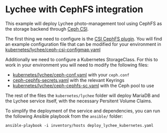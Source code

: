 # Lychee with CephFS integration

This example will deploy Lychee photo-management tool using CephFS as the storage backend through [Ceph CSI].

The first thing we need to configure is the [CSI CephFS plugin]. You will find
an example configuration file that can be modified for your environment in
[kubernetes/lychee/ceph-csi-configmap.yaml]

Additionally we need to configure a Kubernetes StorageClass. For this to work
in your environment you will need to modify the following files:
- [kubernetes/lychee/ceph-conf.yaml] with your `ceph.conf`
- [ceph-cephfs-secrets.yaml] with the relevant Keyrings
- [kubernetes/lychee/ceph-cephfs-sc.yaml] with the Ceph pool to use

The rest of the files the `kubernetes/lychee` folder will deploy MariaDB
and the Lychee service itself, with the necessary Persitent Volume Claims.

To simplify the deployment of the service and dependencies, you can run the
following Ansible playbook from the `ansible/` folder:

    ansible-playbook -i inventory/hosts deploy_lychee_kubernetes.yaml

[Ceph CSI]: https://github.com/ceph/ceph-csi
[CSI CephFS plugin]: https://github.com/ceph/ceph-csi/blob/devel/docs/deploy-cephfs.md
[kubernetes/lychee/ceph-csi-configmap.yaml]: kubernetes/lychee/ceph-csi-configmap.yaml
[kubernetes/lychee/ceph-conf.yaml]: kubernetes/lychee/ceph-conf.yaml
[ceph-cephfs-secrets.yaml]: ceph-cephfs-secrets.yaml
[kubernetes/lychee/ceph-cephfs-sc.yaml]: kubernetes/lychee/ceph-cephfs-sc.yaml
